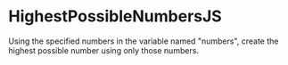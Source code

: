 # HighestPossibleNumbersJS
 Using the specified numbers in the variable named "numbers", create the highest possible number using only those numbers.
